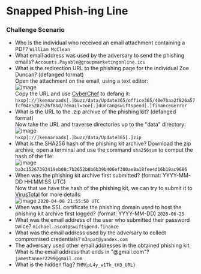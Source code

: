 # Snapped Phish-ing Line

### Challenge Scenario
- Who is the individual who received an email attachment containing a PDF? `William McClean`
- What email address was used by the adversary to send the phishing emails? `Accounts.Payable@groupmarketingonline.icu`
- What is the redirection URL to the phishing page for the individual Zoe Duncan? (defanged format) <br />
Open the attachment on the email, using a text editor: <br />
![image](https://github.com/user-attachments/assets/bd672ed9-02e6-40e3-9c96-e4f339a5ee0f)<br />
Copy the URL and use [CyberChef](https://gchq.github.io/CyberChef/) to defang it: `hxxp[://]kennaroads[.]buzz/data/Update365/office365/40e7baa2f826a57fcf04e5202526f8bd/?email=zoe[.]duncan@swiftspend[.]finance&error`
- What is the URL to the .zip archive of the phishing kit? (defanged format) <br />
Now take the URL and traverse directories up to the "data" directory: <br />
![image](https://github.com/user-attachments/assets/faadd190-3755-499e-9c07-68665503c229)<br />
`hxxp[://]kennaroads[.]buzz/data/Update365[.]zip`
- What is the SHA256 hash of the phishing kit archive?
Download the zip archive, open a terminal and use the command `sha256sum` to comput the hash of the file: <br />
![image](https://github.com/user-attachments/assets/302c3d93-1345-4c1d-a662-27fb08f4b293)<br />
`ba3c15267393419eb08c7b2652b8b6b39b406ef300ae8a18fee4d16b19ac9686`
- When was the phishing kit archive first submitted? (format: YYYY-MM-DD HH:MM:SS UTC) <br />
Now that we have the hash of the phishing kit, we can try to submit it to [VirusTotal](https://www.virustotal.com/) for more details: <br />
![image](https://github.com/user-attachments/assets/7d420bd4-ed8f-4ea6-8d15-a045db7a2807)
`2020-04-08 21:55:50 UTC`
- When was the SSL certificate the phishing domain used to host the phishing kit archive first logged? (format: YYYY-MM-DD) `2020-06-25`
- What was the email address of the user who submitted their password twice? `michael.ascot@swiftspend.finance`
- What was the email address used by the adversary to collect compromised credentials? `m3npat@yandex.com`
- The adversary used other email addresses in the obtained phishing kit. What is the email address that ends in "@gmail.com"? `jamestanner2299@gmail.com`
- What is the hidden flag? `THM{pL4y_w1Th_tH3_URL}`
